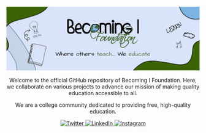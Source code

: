 <p align="center">
  <img src="assets/github-banner.png" alt="Your NGO Logo" />
</p>

<!-- <h1 align="center">Becoming I Foundation</h1> -->

<p align="center">
  Welcome to the official GitHub repository of Becoming I Foundation. Here, we collaborate on various projects to advance our mission of making quality education accessible to all.
</p>

<p align="center">
  We are a college community dedicated to providing free, high-quality education. 
</p>

<div align="center">
    <a href="https://medium.com/becoming-i-foundation"
        target="_blank">
        <img alt="Twitter"
            src="https://img.shields.io/badge/medium-%231DA1F2.svg?&style=for-the-badge&logo=medium&logoColor=white&color=gray"
        />
    </a>
    <a href="https://www.linkedin.com/company/becoming-i-foundation/"
        target="_blank">
        <img alt="LinkedIn"
            src="https://img.shields.io/badge/linkedin-%230077B5.svg?&style=for-the-badge&logo=linkedin&logoColor=white" 
        />
    </a>
    <a href="https://instagram.com/bif_vit"
        target="_blank">
            <img alt="Instagram" 
                src="https://img.shields.io/badge/instagram-%FF69B4.svg?&style=for-the-badge&logo=instagram&logoColor=white&color=cd486b"
            />
    </a>
</div>
